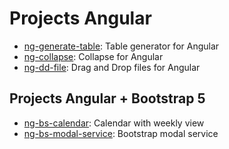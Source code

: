 # Projects Angular
* [ng-generate-table](https://github.com/alvaromarinho/libs/tree/master/projects/ng-generate-table): Table generator for Angular
* [ng-collapse](https://github.com/alvaromarinho/libs/tree/master/projects/ng-collapse): Collapse for Angular
* [ng-dd-file](https://github.com/alvaromarinho/libs/tree/master/projects/ng-dd-file): Drag and Drop files for Angular

## Projects Angular + Bootstrap 5
* [ng-bs-calendar](https://github.com/alvaromarinho/libs/tree/master/projects/ng-bs-calendar): Calendar with weekly view
* [ng-bs-modal-service](https://github.com/alvaromarinho/libs/tree/master/projects/ng-bs-modal-service): Bootstrap modal service
